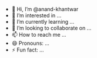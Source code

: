 - 👋 Hi, I’m @anand-khantwar
- 👀 I’m interested in ...
- 🌱 I’m currently learning ...
- 💞️ I’m looking to collaborate on ...
- 📫 How to reach me ...
- 😄 Pronouns: ...
- ⚡ Fun fact: ...

<!---
anand-khantwar/anand-khantwar is a ✨ special ✨ repository because its `README.md` (this file) appears on your GitHub profile.
You can click the Preview link to take a look at your changes.
--->
